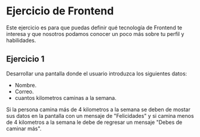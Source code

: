 # Ejercicio de Frontend
Este ejercicio es para que puedas definir qué tecnología de Frontend te interesa y que nosotros podamos conocer un poco más sobre tu perfil y habilidades.

## Ejercicio 1
Desarrollar una pantalla donde el usuario introduzca los siguientes datos:
- Nombre.
- Correo.
- cuantos kilometros caminas a la semana.

Si la persona camina más de 4 kilometros a la semana se deben de mostar sus datos en la pantalla con un mensaje de "Felicidades"  y si camina menos de 4 kilometros a la semana le debe de regresar un mensaje "Debes de caminar más".
